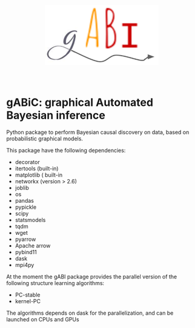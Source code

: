 <h1 align="center">
<img src="logo-GABI.png" width="300">
</h1><br>

# gABiC: graphical Automated Bayesian inference 
Python package to perform Bayesian causal discovery on data, based on probabilistic graphical models.

This package have the following dependencies:

 - decorator 
 - itertools (built-in)
 - matplotlib ( built-in
 - networkx (version  > 2.6)
 - joblib 
 - os
 - pandas
 - pypickle
 - scipy
 - statsmodels
 - tqdm
 - wget
 - pyarrow
 - Apache arrow
 - pybind11
 - dask
 - mpi4py


At the moment the gABI package provides the parallel version of the following structure learning
algorithms:

- PC-stable
- kernel-PC

The algorithms depends on dask for the parallelization, and can be launched on CPUs and GPUs
